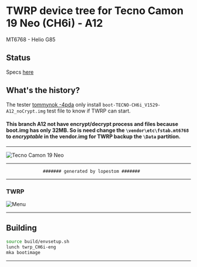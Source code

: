 # TWRP device tree for Tecno Camon 19 Neo (CH6i) - A12
MT6768 - Helio G85

## Status

Specs [here](https://www.gsmarena.com/tecno_camon_19_neo-11619.php)

## What's the history?
The tester [tommynok -4pda](https://4pda.to/forum/index.php?showuser=4408448) only install `boot-TECNO-CH6i_V1529-A12_noCrypt.img` test file to know if TWRP can start.

#### This branch A12 not have encrypt/decrypt process and files because boot.img has only 32MB. So is need change the `\vendor\etc\fstab.mt6768` to ***encryptable*** in the vendor.img for TWRP backup the `\Data` partition.

---------------------------

![Tecno Camon 19 Neo](https://fdn2.gsmarena.com/vv/pics/tecno/tecno-camon-19-neo-1.jpg)

---------------------------
                  ####### generated by lopestom #######
---------------------------
### TWRP
![Menu](https://github.com/lopestom/twrp_device_tecno_CH6i/releases/download/TECNO_Camon_19_Neo-CH6i/Screenshot_2023-04-09-19-57-54.png)

---------------
## Building

```bash
source build/envsetup.sh
lunch twrp_CH6i-eng
mka bootimage
```
-------------

